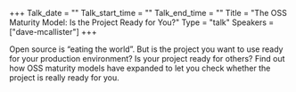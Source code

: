 +++
Talk_date = ""
Talk_start_time = ""
Talk_end_time = ""
Title = "The OSS Maturity Model: Is the Project Ready for You?"
Type = "talk"
Speakers = ["dave-mcallister"]
+++

Open source is “eating the world”. But is the project you want to use ready for your production environment? Is your project ready for others? Find out how OSS maturity models have expanded to let you check whether the project is really ready for you.